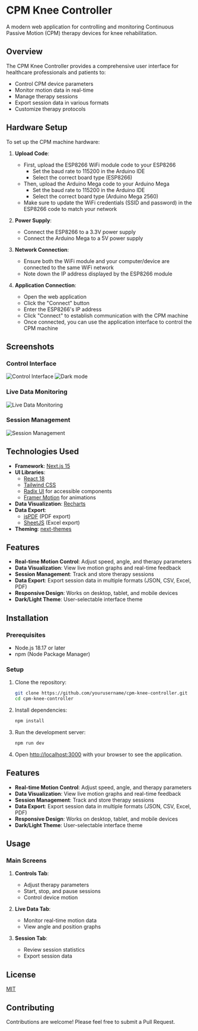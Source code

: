 # CPM Knee Controller

A modern web application for controlling and monitoring Continuous Passive Motion (CPM) therapy devices for knee rehabilitation.

## Overview

The CPM Knee Controller provides a comprehensive user interface for healthcare professionals and patients to:
- Control CPM device parameters
- Monitor motion data in real-time
- Manage therapy sessions
- Export session data in various formats
- Customize therapy protocols

## Hardware Setup

To set up the CPM machine hardware:

1. **Upload Code**:
   - First, upload the ESP8266 WiFi module code to your ESP8266
     - Set the baud rate to 115200 in the Arduino IDE
     - Select the correct board type (ESP8266)
   - Then, upload the Arduino Mega code to your Arduino Mega
     - Set the baud rate to 115200 in the Arduino IDE
     - Select the correct board type (Arduino Mega 2560)
   - Make sure to update the WiFi credentials (SSID and password) in the ESP8266 code to match your network

2. **Power Supply**:
   - Connect the ESP8266 to a 3.3V power supply
   - Connect the Arduino Mega to a 5V power supply

3. **Network Connection**:
   - Ensure both the WiFi module and your computer/device are connected to the same WiFi network
   - Note down the IP address displayed by the ESP8266 module

4. **Application Connection**:
   - Open the web application
   - Click the "Connect" button
   - Enter the ESP8266's IP address
   - Click "Connect" to establish communication with the CPM machine
   - Once connected, you can use the application interface to control the CPM machine

## Screenshots

### Control Interface
![Control Interface](/images/Screenshot%202025-04-18%20012522.png)
![Dark mode](/images/Screenshot%202025-04-18%20012808.png)

### Live Data Monitoring
![Live Data Monitoring](/images/Screenshot%202025-04-18%20012723.png)

### Session Management
![Session Management](/images/Screenshot%202025-04-18%20012748.png)

## Technologies Used

- **Framework**: [Next.js 15](https://nextjs.org/)
- **UI Libraries**: 
  - [React 18](https://reactjs.org/)
  - [Tailwind CSS](https://tailwindcss.com/)
  - [Radix UI](https://www.radix-ui.com/) for accessible components
  - [Framer Motion](https://www.framer.com/motion/) for animations
- **Data Visualization**: [Recharts](https://recharts.org/)
- **Data Export**: 
  - [jsPDF](https://github.com/parallax/jsPDF) (PDF export)
  - [SheetJS](https://sheetjs.com/) (Excel export)
- **Theming**: [next-themes](https://github.com/pacocoursey/next-themes)

## Features

- **Real-time Motion Control**: Adjust speed, angle, and therapy parameters
- **Data Visualization**: View live motion graphs and real-time feedback
- **Session Management**: Track and store therapy sessions
- **Data Export**: Export session data in multiple formats (JSON, CSV, Excel, PDF)
- **Responsive Design**: Works on desktop, tablet, and mobile devices
- **Dark/Light Theme**: User-selectable interface theme

## Installation

### Prerequisites

- Node.js 18.17 or later
- npm (Node Package Manager)

### Setup

1. Clone the repository:
   ```bash
   git clone https://github.com/yourusername/cpm-knee-controller.git
   cd cpm-knee-controller
   ```

2. Install dependencies:
   ```bash
   npm install
   ```

3. Run the development server:
   ```bash
   npm run dev
   ```

4. Open [http://localhost:3000](http://localhost:3000) with your browser to see the application.

## Features

- **Real-time Motion Control**: Adjust speed, angle, and therapy parameters
- **Data Visualization**: View live motion graphs and real-time feedback
- **Session Management**: Track and store therapy sessions
- **Data Export**: Export session data in multiple formats (JSON, CSV, Excel, PDF)
- **Responsive Design**: Works on desktop, tablet, and mobile devices
- **Dark/Light Theme**: User-selectable interface theme

## Usage

### Main Screens

1. **Controls Tab**:
   - Adjust therapy parameters
   - Start, stop, and pause sessions
   - Control device motion

2. **Live Data Tab**:
   - Monitor real-time motion data
   - View angle and position graphs

3. **Session Tab**:
   - Review session statistics
   - Export session data

## License

[MIT](LICENSE)

## Contributing

Contributions are welcome! Please feel free to submit a Pull Request.

